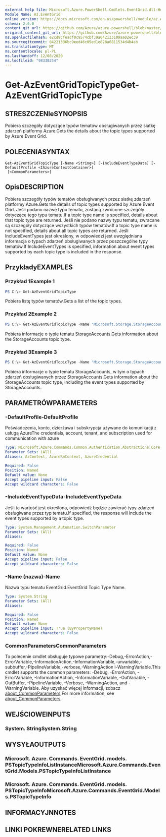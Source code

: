 ```yaml
---
external help file: Microsoft.Azure.PowerShell.Cmdlets.EventGrid.dll-Help.xml
Module Name: Az.EventGrid
online version: https://docs.microsoft.com/en-us/powershell/module/az.eventgrid/get-azeventgridtopictype
schema: 2.0.0
content_git_url: https://github.com/Azure/azure-powershell/blob/master/src/EventGrid/EventGrid/help/Get-AzEventGridTopicType.md
original_content_git_url: https://github.com/Azure/azure-powershell/blob/master/src/EventGrid/EventGrid/help/Get-AzEventGridTopicType.md
ms.openlocfilehash: e2cd8cfeadf0c9574cbf39a642133109aa02ec39
ms.sourcegitcommit: 04221336bc9eed46c05ed1e828a6811534d4b4ab
ms.translationtype: MT
ms.contentlocale: pl-PL
ms.lasthandoff: 12/08/2020
ms.locfileid: "98338254"
---
```

# <span data-ttu-id="d6b0e-101">Get-AzEventGridTopicType</span><span class="sxs-lookup"><span data-stu-id="d6b0e-101">Get-AzEventGridTopicType</span></span>

## <span data-ttu-id="d6b0e-102">STRESZCZENIe</span><span class="sxs-lookup"><span data-stu-id="d6b0e-102">SYNOPSIS</span></span>
<span data-ttu-id="d6b0e-103">Pobiera szczegóły dotyczące typów tematów obsługiwanych przez siatkę zdarzeń platformy Azure.</span><span class="sxs-lookup"><span data-stu-id="d6b0e-103">Gets the details about the topic types supported by Azure Event Grid.</span></span>

## <span data-ttu-id="d6b0e-104">POLECENIA</span><span class="sxs-lookup"><span data-stu-id="d6b0e-104">SYNTAX</span></span>

```
Get-AzEventGridTopicType [-Name <String>] [-IncludeEventTypeData] [-DefaultProfile <IAzureContextContainer>]
 [<CommonParameters>]
```

## <span data-ttu-id="d6b0e-105">Opis</span><span class="sxs-lookup"><span data-stu-id="d6b0e-105">DESCRIPTION</span></span>
<span data-ttu-id="d6b0e-106">Pobiera szczegóły typów tematów obsługiwanych przez siatkę zdarzeń platformy Azure.</span><span class="sxs-lookup"><span data-stu-id="d6b0e-106">Gets the details of topic types supported by Azure Event Grid.</span></span>
<span data-ttu-id="d6b0e-107">Jeśli podano nazwę typu tematu, zostaną zwrócone szczegóły dotyczące tego typu tematu.</span><span class="sxs-lookup"><span data-stu-id="d6b0e-107">If a topic type name is specified, details about that topic type are returned.</span></span>
<span data-ttu-id="d6b0e-108">Jeśli nie podano nazwy typu tematu, zwracane są szczegóły dotyczące wszystkich typów tematów.</span><span class="sxs-lookup"><span data-stu-id="d6b0e-108">If a topic type name is not specified, details about all topic types are returned.</span></span>
<span data-ttu-id="d6b0e-109">Jeśli IncludeEventTypes jest określony, w odpowiedzi jest uwzględniana informacja o typach zdarzeń obsługiwanych przez poszczególne typy tematów.</span><span class="sxs-lookup"><span data-stu-id="d6b0e-109">If IncludeEventTypes is specified, information about event types supported by each topic type is included in the response.</span></span>

## <span data-ttu-id="d6b0e-110">Przykłady</span><span class="sxs-lookup"><span data-stu-id="d6b0e-110">EXAMPLES</span></span>

### <span data-ttu-id="d6b0e-111">Przykład 1</span><span class="sxs-lookup"><span data-stu-id="d6b0e-111">Example 1</span></span>
```powershell
PS C:\> Get-AzEventGridTopicType
```

<span data-ttu-id="d6b0e-112">Pobiera listę typów tematów.</span><span class="sxs-lookup"><span data-stu-id="d6b0e-112">Gets a list of the topic types.</span></span>

### <span data-ttu-id="d6b0e-113">Przykład 2</span><span class="sxs-lookup"><span data-stu-id="d6b0e-113">Example 2</span></span>
```powershell
PS C:\> Get-AzEventGridTopicType -Name "Microsoft.Storage.StorageAccounts"
```

<span data-ttu-id="d6b0e-114">Pobiera informacje o typie tematu StorageAccounts.</span><span class="sxs-lookup"><span data-stu-id="d6b0e-114">Gets information about the StorageAccounts topic type.</span></span>

### <span data-ttu-id="d6b0e-115">Przykład 3</span><span class="sxs-lookup"><span data-stu-id="d6b0e-115">Example 3</span></span>
```powershell
PS C:\> Get-AzEventGridTopicType -Name "Microsoft.Storage.StorageAccounts" -IncludeEventTypeData
```

<span data-ttu-id="d6b0e-116">Pobiera informacje o typie tematu StorageAccounts, w tym o typach zdarzeń obsługiwanych przez StorageAccounts.</span><span class="sxs-lookup"><span data-stu-id="d6b0e-116">Gets information about the StorageAccounts topic type, including the event types supported by StorageAccounts.</span></span>

## <span data-ttu-id="d6b0e-117">PARAMETRÓW</span><span class="sxs-lookup"><span data-stu-id="d6b0e-117">PARAMETERS</span></span>

### <span data-ttu-id="d6b0e-118">-DefaultProfile</span><span class="sxs-lookup"><span data-stu-id="d6b0e-118">-DefaultProfile</span></span>
<span data-ttu-id="d6b0e-119">Poświadczenia, konto, dzierżawa i subskrypcja używane do komunikacji z usługą Azure</span><span class="sxs-lookup"><span data-stu-id="d6b0e-119">The credentials, account, tenant, and subscription used for communication with azure</span></span>

```yaml
Type: Microsoft.Azure.Commands.Common.Authentication.Abstractions.Core.IAzureContextContainer
Parameter Sets: (All)
Aliases: AzContext, AzureRmContext, AzureCredential

Required: False
Position: Named
Default value: None
Accept pipeline input: False
Accept wildcard characters: False
```

### <span data-ttu-id="d6b0e-120">-IncludeEventTypeData</span><span class="sxs-lookup"><span data-stu-id="d6b0e-120">-IncludeEventTypeData</span></span>
<span data-ttu-id="d6b0e-121">Jeśli ta wartość jest określona, odpowiedź będzie zawierać typy zdarzeń obsługiwane przez typ tematu.</span><span class="sxs-lookup"><span data-stu-id="d6b0e-121">If specified, the response will include the event types supported by a topic type.</span></span>

```yaml
Type: System.Management.Automation.SwitchParameter
Parameter Sets: (All)
Aliases:

Required: False
Position: Named
Default value: None
Accept pipeline input: False
Accept wildcard characters: False
```

### <span data-ttu-id="d6b0e-122">-Name (nazwa)</span><span class="sxs-lookup"><span data-stu-id="d6b0e-122">-Name</span></span>
<span data-ttu-id="d6b0e-123">Nazwa typu tematu EventGrid.</span><span class="sxs-lookup"><span data-stu-id="d6b0e-123">EventGrid Topic Type Name.</span></span>

```yaml
Type: System.String
Parameter Sets: (All)
Aliases:

Required: False
Position: Named
Default value: None
Accept pipeline input: True (ByPropertyName)
Accept wildcard characters: False
```

### <span data-ttu-id="d6b0e-124">CommonParameters</span><span class="sxs-lookup"><span data-stu-id="d6b0e-124">CommonParameters</span></span>
<span data-ttu-id="d6b0e-125">To polecenie cmdlet obsługuje typowe parametry:-Debug,-ErrorAction,-ErrorVariable,-InformationAction,-InformationVariable,-unvariable,-subbuffer,-PipelineVariable,-verbose,-WarningAction i-WarningVariable.</span><span class="sxs-lookup"><span data-stu-id="d6b0e-125">This cmdlet supports the common parameters: -Debug, -ErrorAction, -ErrorVariable, -InformationAction, -InformationVariable, -OutVariable, -OutBuffer, -PipelineVariable, -Verbose, -WarningAction, and -WarningVariable.</span></span> <span data-ttu-id="d6b0e-126">Aby uzyskać więcej informacji, zobacz [about_CommonParameters](http://go.microsoft.com/fwlink/?LinkID=113216).</span><span class="sxs-lookup"><span data-stu-id="d6b0e-126">For more information, see [about_CommonParameters](http://go.microsoft.com/fwlink/?LinkID=113216).</span></span>

## <span data-ttu-id="d6b0e-127">WEJŚCIOWE</span><span class="sxs-lookup"><span data-stu-id="d6b0e-127">INPUTS</span></span>

### <span data-ttu-id="d6b0e-128">System. String</span><span class="sxs-lookup"><span data-stu-id="d6b0e-128">System.String</span></span>

## <span data-ttu-id="d6b0e-129">WYSYŁA</span><span class="sxs-lookup"><span data-stu-id="d6b0e-129">OUTPUTS</span></span>

### <span data-ttu-id="d6b0e-130">Microsoft. Azure. Commands. EventGrid. models. PSTopicTypeInfoListInstance</span><span class="sxs-lookup"><span data-stu-id="d6b0e-130">Microsoft.Azure.Commands.EventGrid.Models.PSTopicTypeInfoListInstance</span></span>

### <span data-ttu-id="d6b0e-131">Microsoft. Azure. Commands. EventGrid. models. PSTopicTypeInfo</span><span class="sxs-lookup"><span data-stu-id="d6b0e-131">Microsoft.Azure.Commands.EventGrid.Models.PSTopicTypeInfo</span></span>

## <span data-ttu-id="d6b0e-132">INFORMACYJN</span><span class="sxs-lookup"><span data-stu-id="d6b0e-132">NOTES</span></span>

## <span data-ttu-id="d6b0e-133">LINKI POKREWNE</span><span class="sxs-lookup"><span data-stu-id="d6b0e-133">RELATED LINKS</span></span>
